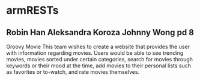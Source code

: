 # armRESTs
Robin Han
Aleksandra Koroza
Johnny Wong
pd 8
---------------------
Groovy Movie
	This team wishes to create a website that provides the user with information regarding movies.
Users would be able to see trending movies, movies sorted under certain categories, search for movies
through keywords or their mood at the time, add movies to their personal lists such as favorites or
to-watch, and rate movies themselves.

